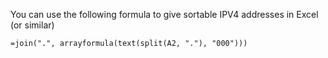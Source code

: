You can use the following formula to give sortable IPV4 addresses in Excel (or similar)

```
=join(".", arrayformula(text(split(A2, "."), "000")))
```
